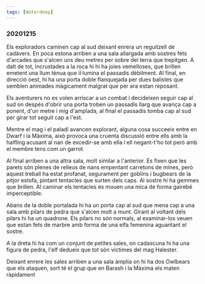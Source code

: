 ```yaml
---
tags: [Waterdeep]
---
```

### 20201215 ###

Els exploradors caminen cap al sud deixant enrera un reguitzell de cadàvers. En poca estona arriben a una sala allargada amb sostres fets d'arcades que s'alcen uns deu metres per sobre del terra que trepitgen. A dalt de tot, incrustades a la roca hi hi ha joies vemelloses, que brillen emetent una llum tènua que il·lumina el passadís dèbilment.
Al final, en direcció oest, hi ha una porta doble flanquejada per dues balistes que semblen animades màgicament malgrat que per ara estan reposant.

Els aventurers no es volen arriscar a un combat i decideixen seguir cap al sud on despés d'obrir una porta troben un passadís llarg que avança cap a ponent, d'un metre i mig d'amplada, al final el passadís tomba cap al sud per girar tot seguit cap a l'est.

Mentre el mag i el paladí avancen explorant, alguna cosa succeeix entre en Dwarf i la Màxima, això provoca una cruenta discussió entre ells amb la halfling acusant al nan de excedir-se amb ella i ell negant-t'ho tot però amb el membre tens com un garrot.

Al final arriben a una altra sala, molt similar a l'anterior. Es fixen que les parets són plenes de relleus de nans empentant carretons de mines, però aquest treball ha estat profanat, segurament per goblins i bugbears de la pitjor estofa, pintant tentacles que surten dels caps. Al sostre hi ha gemmes que brillen. Al caminar els tentacles es mouen una mica de forma gairebé imperceptible.

Abans de la doble portalada hi ha un porta cap al sud que mena cap a una sala amb pilars de pedra que s'alcen molt a munt. Girant al voltant dels pilars hi ha un quadrone. Els pilars no són normals, al examinar-los veuen que estan fets de marbre amb forma de una elfa femenina aguantant el sostre.

A la dreta hi ha com un conjunt de petites sales, on cadascuna hi ha una figura de pedra, l'elf dedueix que tot són víctimes del mag Halester.

Deixant enrere les sales arriben a una sala àmplia on hi ha dos Owlbears que els ataquen, sort té el grup que en Barash i la Màxima els maten ràpidament 


